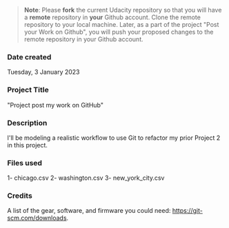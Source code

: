 >**Note**: Please **fork** the current Udacity repository so that you will have a **remote** repository in **your** Github account. Clone the remote repository to your local machine. Later, as a part of the project "Post your Work on Github", you will push your proposed changes to the remote repository in your Github account.

### Date created
Tuesday, 3 January 2023


### Project Title
"Project post my work on GitHub" 

### Description
I'll be modeling a realistic workflow to use Git to refactor my prior Project 2 in this project.

### Files used
1- chicago.csv
2- washington.csv
3- new_york_city.csv

### Credits
A list of the gear, software, and firmware you could need:
https://git-scm.com/downloads.

